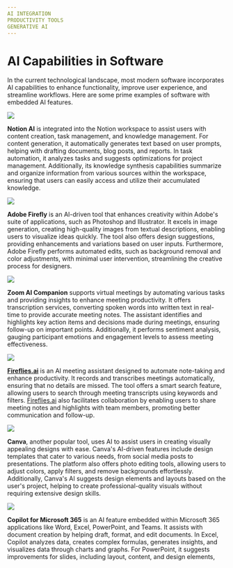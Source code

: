 ```yaml
---
AI INTEGRATION  
PRODUCTIVITY TOOLS  
GENERATIVE AI  
---
```

# AI Capabilities in Software

In the current technological landscape, most modern software incorporates AI capabilities to enhance functionality, improve user experience, and streamline workflows. Here are some prime examples of software with embedded AI features.

  

![](https://devrain.blob.core.windows.net/cases/notion_ai_ef6d3985.png)

**Notion AI** is integrated into the Notion workspace to assist users with content creation, task management, and knowledge management. For content generation, it automatically generates text based on user prompts, helping with drafting documents, blog posts, and reports. In task automation, it analyzes tasks and suggests optimizations for project management. Additionally, its knowledge synthesis capabilities summarize and organize information from various sources within the workspace, ensuring that users can easily access and utilize their accumulated knowledge.

  

![](https://devrain.blob.core.windows.net/cases/adobe_firefly_e1cd38b8.png)

**Adobe Firefly** is an AI-driven tool that enhances creativity within Adobe's suite of applications, such as Photoshop and Illustrator. It excels in image generation, creating high-quality images from textual descriptions, enabling users to visualize ideas quickly. The tool also offers design suggestions, providing enhancements and variations based on user inputs. Furthermore, Adobe Firefly performs automated edits, such as background removal and color adjustments, with minimal user intervention, streamlining the creative process for designers.

  

![](https://devrain.blob.core.windows.net/cases/zoom_ai_3df1869b.png)

**Zoom AI Companion** supports virtual meetings by automating various tasks and providing insights to enhance meeting productivity. It offers transcription services, converting spoken words into written text in real-time to provide accurate meeting notes. The assistant identifies and highlights key action items and decisions made during meetings, ensuring follow-up on important points. Additionally, it performs sentiment analysis, gauging participant emotions and engagement levels to assess meeting effectiveness.

  

![](https://devrain.blob.core.windows.net/cases/fireflies_ai_a74f8788.png)

[**Fireflies.ai**](http://Fireflies.ai) is an AI meeting assistant designed to automate note-taking and enhance productivity. It records and transcribes meetings automatically, ensuring that no details are missed. The tool offers a smart search feature, allowing users to search through meeting transcripts using keywords and filters. [Fireflies.ai](http://Fireflies.ai) also facilitates collaboration by enabling users to share meeting notes and highlights with team members, promoting better communication and follow-up.

  

![](https://devrain.blob.core.windows.net/cases/canva_f6803641.png)

**Canva**, another popular tool, uses AI to assist users in creating visually appealing designs with ease. Canva's AI-driven features include design templates that cater to various needs, from social media posts to presentations. The platform also offers photo editing tools, allowing users to adjust colors, apply filters, and remove backgrounds effortlessly. Additionally, Canva's AI suggests design elements and layouts based on the user's project, helping to create professional-quality visuals without requiring extensive design skills.

  

![](https://devrain.blob.core.windows.net/cases/copilot_365_5d20fb0d.png)

**Copilot for Microsoft 365** is an AI feature embedded within Microsoft 365 applications like Word, Excel, PowerPoint, and Teams. It assists with document creation by helping draft, format, and edit documents. In Excel, Copilot analyzes data, creates complex formulas, generates insights, and visualizes data through charts and graphs. For PowerPoint, it suggests improvements for slides, including layout, content, and design elements, 
